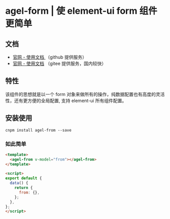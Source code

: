# agel-form | 使 element-ui form 组件更简单

## 文档

- [官网 - 使用文档 ](https://agrass-github.github.io/agel-form/)（github 提供服务）
- [官网 - 使用文档](https://agrass.gitee.io/agel-form/) （gitee 提供服务，国内较快）

## 特性

该组件的思想就是以一个 form 对象来做所有的操作，纯数据配置也有高度的灵活性，还有更方便的全局配置, 支持 element-ui 所有组件配置。


## 安装使用

`cnpm install agel-from --save`


### 如此简单

```html
<template>
  <agel-from v-model="from"></agel-from>
</template>
 
<script>
export default {
  data() {
    return {
      from: {},
    };
  },
};
</script>
```

